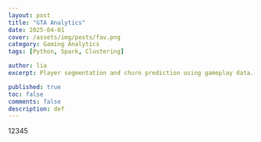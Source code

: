 ```yaml
---
layout: post
title: "GTA Analytics"
date: 2025-04-01
cover: /assets/img/posts/fav.png
category: Gaming Analytics
tags: [Python, Spark, Clustering]

author: lia
excerpt: Player segmentation and churn prediction using gameplay data.

published: true
toc: false
comments: false
description: def
---
```


12345
